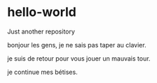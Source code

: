 # hello-world
Just another repository

bonjour les gens, je ne sais pas taper au clavier.

je suis de retour pour vous jouer un mauvais tour.

je continue mes bétises.
